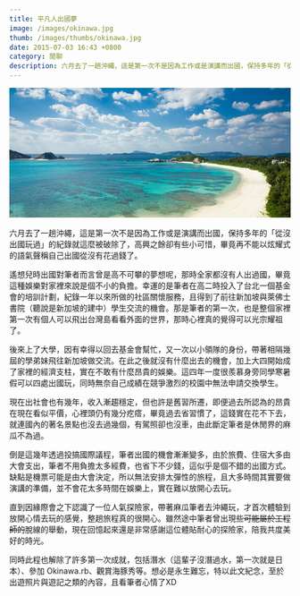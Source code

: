 ```yaml
---
title: 平凡人出國夢
image: /images/okinawa.jpg
thumb: /images/thumbs/okinawa.jpg
date: 2015-07-03 16:43 +0800
category: 閒聊
description: 六月去了一趟沖繩，這是第一次不是因為工作或是演講而出國，保持多年的「從沒出國玩過」的紀錄就這麼被破除了，高興之餘卻有些小可惜，畢竟再不能以炫耀式的語氣聲稱自己出國從沒有花過錢了。遙想兒時出國對筆者而言曾是高不可攀的夢想呢，那時全家都沒有人出過國，畢竟這種娛樂對家裡來說是個不小的負擔。
---
```


![](/images/okinawa.jpg)

六月去了一趟沖繩，這是第一次不是因為工作或是演講而出國，保持多年的「從沒出國玩過」的紀錄就這麼被破除了，高興之餘卻有些小可惜，畢竟再不能以炫耀式的語氣聲稱自己出國從沒有花過錢了。

遙想兒時出國對筆者而言曾是高不可攀的夢想呢，那時全家都沒有人出過國，畢竟這種娛樂對家裡來說是個不小的負擔。幸運的是筆者在高二時投入了台北一個基金會的培訓計劃，紀錄一年以來所做的社區關懷服務，且得到了前往新加坡與萊佛士書院（聽說是新加坡的建中）學生交流的機會。那是筆者的第一次，也是整個家裡第一次有個人可以飛出台灣島看看外面的世界，那時心裡真的覺得可以光宗耀祖了。

後來上了大學，因有幸得以回去基金會幫忙，又一次以小領隊的身份，帶著相隔幾屆的學弟妹飛往新加坡做交流。在此之後就沒有什麼出去的機會，加上大四開始成了家裡的經濟支柱，實在不敢有什麼昂貴的娛樂。這四年一度很羨慕身旁同學寒暑假可以四處出國玩，同時無奈自己成績在競爭激烈的校園中無法申請交換學生。

現在出社會也有幾年，收入漸趨穩定，但也許是舊習所遷，即便過去所認為的昂貴在現在看似平價，心裡頭仍有幾分疙瘩，畢竟過去省習慣了，這錢實在花不下去，就連國內的著名景點也沒去過幾個，有駕照卻也沒車，由此斷定筆者是休閒界的麻瓜不為過。

倒是這幾年透過投搞國際議程，筆者出國的機會漸漸變多，由於旅費、住宿大多由大會支出，筆者不用負擔太多經費，也省下不少錢，這似乎是個不錯的出國方式。缺點是機票可能是由大會決定，所以無法安排太彈性的旅程，且大多時間其實要做演講的準備，並不會花太多時間在娛樂上，實在難以放開心去玩。

直到因緣際會之下認識了一位人氣探險家，帶著麻瓜筆者去沖繩玩，才首次體驗到放開心情去玩的感覺，整趟旅程真的很開心。雖然途中筆者曾出現些<del>可能屬於工程師的</del>脫線的舉動，現在回憶起來還是非常感謝這位體貼耐心的探險家，陪我共度美好的時光。

同時此程也解除了許多第一次成就，包括潛水（這輩子沒潛過水，第一次就是日本）、參加 Okinawa.rb、觀賞海豚秀等。想必是永生難忘，特以此文紀念，至於出遊照片與遊記之類的內容，且看筆者心情了XD
